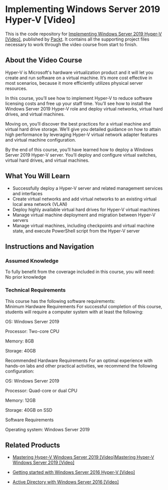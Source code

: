 


# Implementing Windows Server 2019 Hyper-V [Video]
This is the code repository for [Implementing Windows Server 2019 Hyper-V [Video]](https://www.packtpub.com/networking-and-servers/implementing-windows-server-2019-hyper-v-video?utm_source=github&utm_medium=repository&utm_campaign=9781789958942), published by [Packt](https://www.packtpub.com/?utm_source=github). It contains all the supporting project files necessary to work through the video course from start to finish.
## About the Video Course
Hyper-V is Microsoft's hardware virtualization product and it will let you create and run software on a virtual machine. It’s more cost effective in most scenarios, because it more efficiently utilizes physical server resources.

In this course, you’ll see how to implement Hyper-V to reduce software licensing costs and free up your staff time. You’ll see how to install the Windows Server 2019 Hyper-V role and deploy virtual networks, virtual hard drives, and virtual machines. 

Moving on, you’ll discover the best practices for a virtual machine and virtual hard drive storage. We’ll give you detailed guidance on how to attain high performance by leveraging Hyper-V virtual network adapter features and virtual machine configuration. 

By the end of this course, you’ll have learned how to deploy a Windows Server 2019 Hyper-V server. You’ll deploy and configure virtual switches, virtual hard drives, and virtual machines.


<H2>What You Will Learn</H2>
<DIV class=book-info-will-learn-text>
<UL>
<LI>Successfully deploy a Hyper-V server and related management services and interfaces 
<LI>Create virtual networks and add virtual networks to an existing virtual local area network (VLAN) 
<LI>Deploy highly available virtual hard drives for Hyper-V virtual machines 
<LI>Manage virtual machine deployment and migration between Hyper-V servers 
<LI>Manage virtual machines, including checkpoints and virtual machine state, and execute PowerShell script from the Hyper-V server </LI></UL></DIV>

## Instructions and Navigation
### Assumed Knowledge
To fully benefit from the coverage included in this course, you will need:<br/>
No prior knowledge
### Technical Requirements
This course has the following software requirements:<br/>
Minimum Hardware Requirements
For successful completion of this course, students will require a computer system with at least the following:

OS: Windows Server 2019

Processor: Two-core CPU

Memory: 8GB

Storage: 40GB

Recommended Hardware Requirements
For an optimal experience with hands-on labs and other practical activities, we recommend the following configuration:

OS: Windows Server 2019

Processor: Quad-core or dual CPU

Memory: 12GB

Storage: 40GB on SSD

Software Requirements

Operating system: Windows Server 2019

## Related Products
* [Mastering Hyper-V Windows Server 2019 [Video]Mastering Hyper-V Windows Server 2019 [Video]](https://www.packtpub.com/virtualization-and-cloud/mastering-hyper-v-windows-server-2019-video?utm_source=github&utm_medium=repository&utm_campaign=9781788292627)

* [Getting started with Windows Server 2016 Hyper-V [Video]](https://www.packtpub.com/virtualization-and-cloud/getting-started-windows-server-2016-hyper-v-video?utm_source=github&utm_medium=repository&utm_campaign=9781786462695)

* [Active Directory with Windows Server 2016 [Video]](https://www.packtpub.com/application-development/active-directory-windows-server-2016-video?utm_source=github&utm_medium=repository&utm_campaign=9781838647087)

